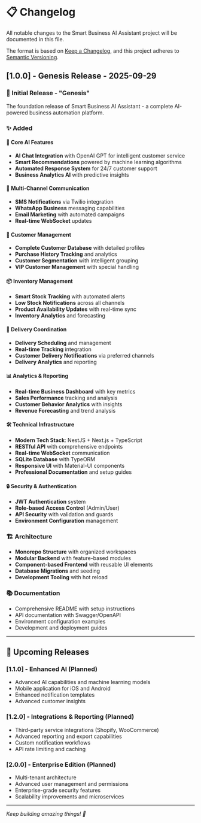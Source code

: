 # 📋 Changelog

All notable changes to the Smart Business AI Assistant project will be documented in this file.

The format is based on [Keep a Changelog](https://keepachangelog.com/en/1.0.0/),
and this project adheres to [Semantic Versioning](https://semver.org/spec/v2.0.0.html).

## [1.0.0] - Genesis Release - 2025-09-29

### 🎉 Initial Release - "Genesis"

The foundation release of Smart Business AI Assistant - a complete AI-powered business automation platform.

### ✨ Added

#### 🤖 Core AI Features

- **AI Chat Integration** with OpenAI GPT for intelligent customer service
- **Smart Recommendations** powered by machine learning algorithms
- **Automated Response System** for 24/7 customer support
- **Business Analytics AI** with predictive insights

#### 📱 Multi-Channel Communication

- **SMS Notifications** via Twilio integration
- **WhatsApp Business** messaging capabilities
- **Email Marketing** with automated campaigns
- **Real-time WebSocket** updates

#### 👥 Customer Management

- **Complete Customer Database** with detailed profiles
- **Purchase History Tracking** and analytics
- **Customer Segmentation** with intelligent grouping
- **VIP Customer Management** with special handling

#### 📦 Inventory Management

- **Smart Stock Tracking** with automated alerts
- **Low Stock Notifications** across all channels
- **Product Availability Updates** with real-time sync
- **Inventory Analytics** and forecasting

#### 🚚 Delivery Coordination

- **Delivery Scheduling** and management
- **Real-time Tracking** integration
- **Customer Delivery Notifications** via preferred channels
- **Delivery Analytics** and reporting

#### 📊 Analytics & Reporting

- **Real-time Business Dashboard** with key metrics
- **Sales Performance** tracking and analysis
- **Customer Behavior Analytics** with insights
- **Revenue Forecasting** and trend analysis

#### 🛠 Technical Infrastructure

- **Modern Tech Stack**: NestJS + Next.js + TypeScript
- **RESTful API** with comprehensive endpoints
- **Real-time WebSocket** communication
- **SQLite Database** with TypeORM
- **Responsive UI** with Material-UI components
- **Professional Documentation** and setup guides

#### 🔒 Security & Authentication

- **JWT Authentication** system
- **Role-based Access Control** (Admin/User)
- **API Security** with validation and guards
- **Environment Configuration** management

### 🏗 Architecture

- **Monorepo Structure** with organized workspaces
- **Modular Backend** with feature-based modules
- **Component-based Frontend** with reusable UI elements
- **Database Migrations** and seeding
- **Development Tooling** with hot reload

### 📚 Documentation

- Comprehensive README with setup instructions
- API documentation with Swagger/OpenAPI
- Environment configuration examples
- Development and deployment guides

---

## 🔮 Upcoming Releases

### [1.1.0] - Enhanced AI (Planned)

- Advanced AI capabilities and machine learning models
- Mobile application for iOS and Android
- Enhanced notification templates
- Advanced customer insights

### [1.2.0] - Integrations & Reporting (Planned)

- Third-party service integrations (Shopify, WooCommerce)
- Advanced reporting and export capabilities
- Custom notification workflows
- API rate limiting and caching

### [2.0.0] - Enterprise Edition (Planned)

- Multi-tenant architecture
- Advanced user management and permissions
- Enterprise-grade security features
- Scalability improvements and microservices

---

_Keep building amazing things! 🚀_
